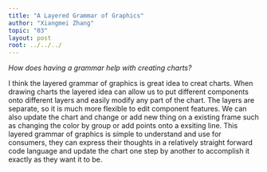 ```yaml
---
title: "A Layered Grammar of Graphics"
author: "Xiangmei Zhang"
topic: "03"
layout: post
root: ../../../
---
```


 *How does having a grammar help with creating charts?*

I think the layered grammar of graphics is great idea to creat charts. When drawing charts the layered idea can allow us to put different components onto different layers and easily modify any part of the chart. The layers are separate, so it is much more flexible to edit component features. We can also update the chart and change or add new thing on a existing frame such as changing the color by group or add points onto a exsiting line. This layered grammar of graphics is simple to understand and use for consumers, they can express their thoughts in a relatively straight forward code language and update the chart one step by another to accomplish it exactly as they want it to be.






